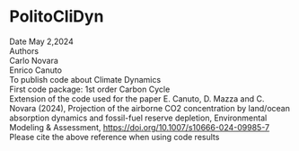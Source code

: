 # PolitoCliDyn  
Date May 2,2024  
Authors  
Carlo Novara  
Enrico Canuto  
To publish code about Climate Dynamics   
First code package: 1st order Carbon Cycle   
Extension of the code used for the paper 
E. Canuto, D. Mazza and C. Novara (2024), Projection of the airborne CO2 concentration by land/ocean absorption dynamics and fossil-fuel reserve depletion, Environmental Modeling & Assessment, 
https://doi.org/10.1007/s10666-024-09985-7
Please cite the above reference when using code results
